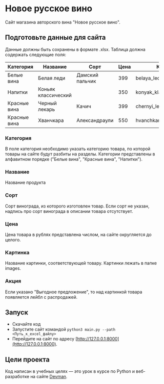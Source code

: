 # Новое русское вино

Сайт магазина авторского вина "Новое русское вино".

## Подготовьте данные для сайта
Данные должны быть сохранены в формате .xlsx.
Таблица должна содержать следующие поля:

|Категория|Название|Сорт|Цена|Каринка|Акция|
|---------|--------|----|----|-------|-----|
|Белые вина|Белая леди|Дамский пальчик|399|belaya_ledi.png|Выгодное предложение|
|Напитки|Коньяк классический||350|konyak_klassicheskyi.pngg||
|Красные вина|Черный лекарь|Качич|399|chernyi_lekar.png||
|Красные вина|Хванчкара|Александраули|550|hvanchkara.png|Выгодное предложение|


### Категория
В поле категория необходимо указать категорию товара, по которой товары на сайте будут разбиты на разделы. Категории представлены в алфавитном порядке ("Белые вина", "Красные вина", "Напитки").

### Название
Название продукта

### Сорт
Сорт винограда, из которого изготовлен товар. Если сорт не указан, надпись про сорт винограда в описании товара отсутствует.

### Цена
Цена товара в рублях представлена числом, на сайте округляется до целого.

### Картинка
Название картинки, соответствующей товару. Картинки лежать в папке images.

### Акция
Если указано "Выгодное предложение", то над картинкой товара появляется лейбл с распродажей.

## Запуск

- Скачайте код
- Запустите сайт командой `python3 main.py --path <Путь_к_excel_файлу>`
- Перейдите на сайт по адресу [http://127.0.0.1:8000](http://127.0.0.1:8000).

## Цели проекта

Код написан в учебных целях — это урок в курсе по Python и веб-разработке на сайте [Devman](https://dvmn.org).
